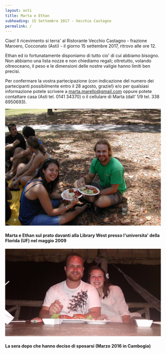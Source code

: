 ```yaml
---
layout: asti
title: Marta e Ethan
subheading: 15 Settembre 2017 - Vecchio Castagno
permalink: /
---
```


Ciao!
Il ricevimento si terra' al Ristorante Vecchio Castagno - frazione Maroero, Cocconato (Asti) - il giorno 15 settembre 2017, ritrovo alle ore 12.

Ethan ed io fortunatamente disponiamo di tutto cio' di cui abbiamo bisogno. Non abbiamo una lista nozze e non chiediamo regali; oltretutto, volando oltreoceano, il peso e le dimensioni delle nostre valigie hanno limiti ben precisi.

Per confermare la vostra partecipazione (con indicazione del numero dei partecipanti possibilmente entro il 28 agosto, grazie!) e/o per qualsiasi informazione potete scrivere a marta.marello@gmail.com oppure potete contattare casa (Asti tel. 0141 34370) o il cellulare di Marta (dall’ 1/9 tel. 338 6950693). 

![Marta and Ethan in front of Library West at UF](/img/krishna-lunch.jpg)
 
#### Marta e Ethan sul prato davanti alla Library West presso l'universita' della Florida (UF) nel maggio 2009


 ![Bla bla](/img/crab-dinner.jpg)
 
#### La sera dopo che hanno deciso di sposarsi (Marzo 2016 in Cambogia)
